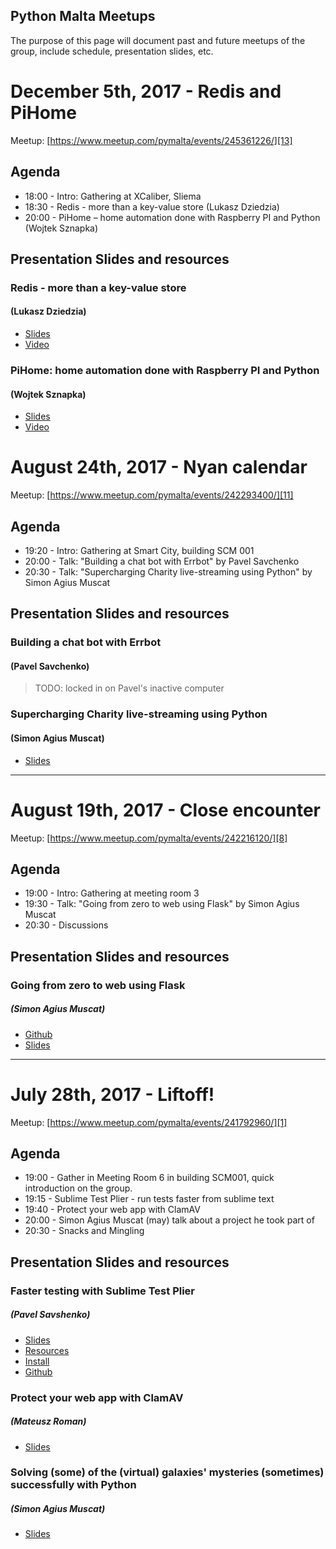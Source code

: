 ## Python Malta Meetups

The purpose of this page will document past and future meetups of the group, include schedule, presentation slides, etc.

# December 5th, 2017 - Redis and PiHome

Meetup: [https://www.meetup.com/pymalta/events/245361226/][13]

## Agenda

- 18:00 - Intro: Gathering at XCaliber, Sliema
- 18:30 - Redis - more than a key-value store (Lukasz Dziedzia)
- 20:00 - PiHome – home automation done with Raspberry PI and Python (Wojtek Sznapka)

## Presentation Slides and resources

### Redis - more than a key-value store

#### (Lukasz Dziedzia)

- [Slides][14]
- [Video][15]

### PiHome: home automation done with Raspberry PI and Python

#### (Wojtek Sznapka)

- [Slides][16]
- [Video][17]

# August 24th, 2017 - Nyan calendar

Meetup: [https://www.meetup.com/pymalta/events/242293400/][11]

## Agenda

- 19:20 - Intro: Gathering at Smart City, building SCM 001
- 20:00 - Talk: "Building a chat bot with Errbot" by Pavel Savchenko
- 20:30 - Talk: "Supercharging Charity live-streaming using Python" by Simon Agius Muscat

## Presentation Slides and resources

### Building a chat bot with Errbot

#### (Pavel Savchenko)

> TODO: locked in on Pavel's inactive computer

### Supercharging Charity live-streaming using Python

#### (Simon Agius Muscat)

- [Slides][12]

---

# August 19th, 2017 - Close encounter

Meetup: [https://www.meetup.com/pymalta/events/242216120/][8]

## Agenda

- 19:00 - Intro: Gathering at meeting room 3
- 19:30 - Talk: "Going from zero to web using Flask" by Simon Agius Muscat
- 20:30 - Discussions

## Presentation Slides and resources

### Going from zero to web using Flask

##### (Simon Agius Muscat)

- [Github][9]
- [Slides][10]

---

# July 28th, 2017 - Liftoff!

Meetup: [https://www.meetup.com/pymalta/events/241792960/][1]

## Agenda

- 19:00 - Gather in Meeting Room 6 in building SCM001, quick introduction on the group.
- 19:15 - Sublime Test Plier - run tests faster from sublime text
- 19:40 - Protect your web app with ClamAV
- 20:00 - Simon Agius Muscat (may) talk about a project he took part of
- 20:30 - Snacks and Mingling

## Presentation Slides and resources

### Faster testing with Sublime Test Plier

##### (Pavel Savshenko)

- [Slides][2]
- [Resources][3]
- [Install][4]
- [Github][5]

### Protect your web app with ClamAV

##### (Mateusz Roman)

- [Slides][6]

### Solving (some) of the (virtual) galaxies' mysteries (sometimes) successfully with Python

##### (Simon Agius Muscat)

- [Slides][7]


[1]: https://www.meetup.com/pymalta/events/241792960/
[2]: meetups/2017-07-27/test_plier_presentation.pdf
[3]: meetups/2017-07-27/test_plier_resources.zip
[4]: https://packagecontrol.io/packages/Test%20Plier
[5]: https://github.com/asfaltboy/SublimeTestPlier
[6]: meetups/2017-07-27/Protect%20your%20web%20app%20with%20ClamAV%20-%20opensource%20AV.pdf
[7]: meetups/2017-07-27/galaxies_mysteries.pdf

[8]: https://www.meetup.com/pymalta/events/242216120/
[9]: https://github.com/purrcat259/zero-to-web-flask-talk
[10]: https://github.com/purrcat259/zero-to-web-flask-talk/blob/master/Zero%20to%20Web.pdf
[11]: https://www.meetup.com/pymalta/events/242293400/
[12]: meetups/2017-08-24/supercharing-charity-livestreaming.pdf
[13]: https://www.meetup.com/pymalta/events/245361226/
[14]: meetups/2017-12-05/redis_more_than_a_kvstore_pymalta.pdf
[15]: https://www.youtube.com/watch?v=AUi03c7ElGk
[16]: meetups/2017-12-05/pihome–home_automation_raspberry_pymalta.pdf
[17]: https://www.youtube.com/watch?v=FpNuEnlVzK8